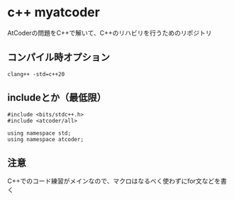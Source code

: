 # c++ myatcoder
AtCoderの問題をC++で解いて、C++のリハビリを行うためのリポジトリ

## コンパイル時オプション
```
clang++ -std=c++20 
```

## includeとか（最低限）
```
#include <bits/stdc++.h>
#include <atcoder/all>

using namespace std;
using namespace atcoder;
```

## 注意
C++でのコード練習がメインなので、マクロはなるべく使わずにfor文などを書く
